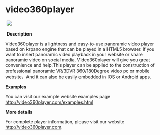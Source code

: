 # video360player

&nbsp;<img src="https://krpano.com/plugins/userplugins/video360player/vlogo.png"/>

&nbsp;<b>Description</b>

Video360player is a lightness and easy-to-use panoramic video player based on krpano engine that can be played in a HTML5 browser. If you want to insert panoramic video playback in your website or share panoramic video on social media, Video360player will give you great convenience and help.This player can be applied to the construction of professional panoramic VR/3DVR 360/180Degree video pc or mobile  website，And it can also be easily embedded in IOS or Android apps. 

<b>Examples</b>

You can visit our example website examples page
http://video360player.com/examples.html


<b>More details</b>

For complete player information, please visit our website http://video360player.com. 



